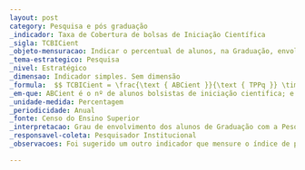 ```yaml
---
layout: post
category: Pesquisa e pós graduação
_indicador: Taxa de Cobertura de bolsas de Iniciação Científica 
_sigla: TCBICient
_objeto-mensuracao: Indicar o percentual de alunos, na Graduação, envolvidos com atividades de Pesquisa
_tema-estrategico: Pesquisa
_nivel: Estratégico
_dimensao: Indicador simples. Sem dimensão
_formula:  $$ TCBICient = \frac{\text { ABCient }}{\text { TPPq }} \times 100 $$
_em-que: ABCient é o nº de alunos bolsistas de iniciação cientifica; e TPPq é o nº total de Projetos de Pesquisa.
_unidade-medida: Percentagem
_periodicidade: Anual
_fonte: Censo do Ensino Superior
_interpretacao: Grau de envolvimento dos alunos de Graduação com a Pesquisa
_responsavel-coleta: Pesquisador Institucional  
_observacoes: Foi sugerido um outro indicador que mensure o índice de participação discente em atividades de Pesquisa (IPDAPq) que, nesse caso, considera as bolsas do Pibic, do Pibiti e da própria IFES - Bolsistas Pibic + Bolsistas Pibiti + Bolsistas IFES /TAM x 100.

---
```

